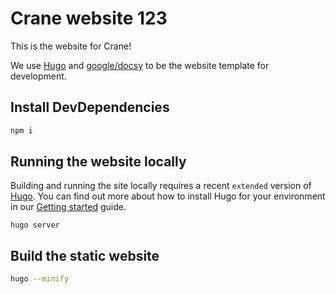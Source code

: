 # Crane website 123

This is the website for Crane!

We use [Hugo](https://gohugo.io/) and [google/docsy](https://github.com/google/docsy) to be the website template for development.

## Install DevDependencies

```bash
npm i
```

## Running the website locally

Building and running the site locally requires a recent `extended` version of [Hugo](https://gohugo.io).
You can find out more about how to install Hugo for your environment in our
[Getting started](https://www.docsy.dev/docs/getting-started/#prerequisites-and-installation) guide.

```
hugo server
```

## Build the static website

```bash
hugo --minify
```
